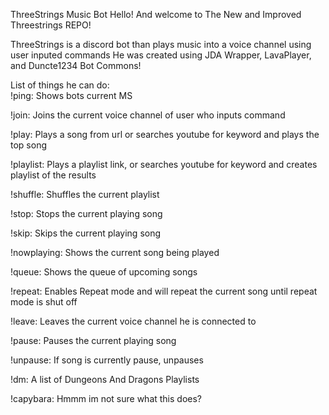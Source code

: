 ThreeStrings Music Bot
Hello! And welcome to The New and Improved Threestrings REPO!

ThreeStrings is a discord bot than plays music into a voice channel using user inputed commands
He was created using JDA Wrapper, LavaPlayer, and Duncte1234 Bot Commons!

List of things he can do:	
!ping: Shows bots current MS

!join: Joins the current voice channel of user who inputs command

!play: Plays a song from url or searches youtube for keyword and plays the top song

!playlist: Plays a playlist link, or searches youtube for keyword and creates playlist of the results

!shuffle: Shuffles the current playlist

!stop: Stops the current playing song

!skip: Skips the current playing song

!nowplaying: Shows the current song being played

!queue: Shows the queue of upcoming songs

!repeat: Enables Repeat mode and will repeat the current song until repeat mode is shut off

!leave: Leaves the current voice channel he is connected to

!pause: Pauses the current playing song

!unpause: If song is currently pause, unpauses

!dm: A list of Dungeons And Dragons Playlists

!capybara: Hmmm im not sure what this does?
